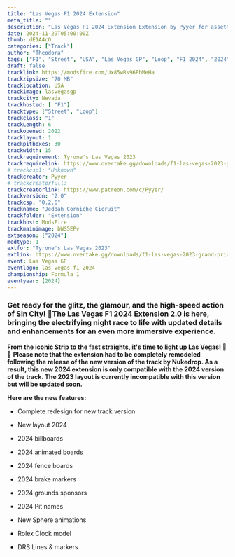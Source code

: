 ```yaml
---
title: "Las Vegas F1 2024 Extension"
meta_title: ""
description: "Las Vegas F1 2024 Extension Extension by Pyyer for assetto corsa"
date: 2024-11-29T05:00:00Z
thumb: dE1A4cO
categories: ["Track"]
author: "Theodora"
tags: ["F1", "Street", "USA", "Las Vegas GP", "Loop", "F1 2024", "2024"]
draft: false
tracklink: https://modsfire.com/Ux85wRs96PhMeHa
trackzipsize: "70 MB"
tracklocation: USA
trackimage: lasvegasgp
trackcity: Nevada
trackhosted: [ "F1"]
tracktype: ["Street", "Loop"]
trackclass: "1" 
trackLength: 6
trackopened: 2022
tracklayout: 1
trackpitboxes: 30
trackwidth: 15
trackrequirement: Tyrone's Las Vegas 2023
trackrequirelink: https://www.overtake.gg/downloads/f1-las-vegas-2023-grand-prix-layout.49878/
# trackcsp1: "Unknown"
trackcreator: Pyyer
# trackcreatorfull: 
trackcreatorlink: https://www.patreon.com/c/Pyyer/
trackversion: "2.0"
trackcsp: "0.2.6"
trackname: "Jeddah Corniche Cicruit"
trackfolder: "Extension"
trackhost: ModsFire
trackmainimage: bWS5EPv
extseason: ["2024"]
modtype: 1
extfor: "Tyrone's Las Vegas 2023"
extlink: https://www.overtake.gg/downloads/f1-las-vegas-2023-grand-prix-layout.49878/
event: Las Vegas GP
eventlogo: las-vegas-f1-2024
championship: Formula 1
eventyear: [2024]
---
```


### Get ready for the glitz, the glamour, and the high-speed action of Sin City! 🎰The Las Vegas F1 2024 Extension 2.0 is here, bringing the electrifying night race to life with updated details and enhancements for an even more immersive experience. 

**From the iconic Strip to the fast straights, it's time to light up Las Vegas! 🌟🔥**
**Please note that the extension had to be completely remodeled following the release of the new version of the track by Nukedrop. As a result, this new 2024 extension is only compatible with the 2024 version of the track. The 2023 layout is currently incompatible with this version but will be updated soon.**

**Here are the new features:**

- Complete redesign for new track version

- New layout 2024

- 2024 billboards

- 2024 animated boards
- 2024 fence boards

- 2024 brake markers

- 2024 grounds sponsors

- 2024 Pit names

- New Sphere animations

- Rolex Clock model

- DRS Lines & markers
